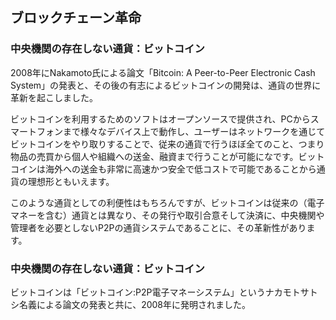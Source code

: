 ## ブロックチェーン革命

### 中央機関の存在しない通貨：ビットコイン

2008年にNakamoto氏による論文「Bitcoin: A Peer-to-Peer Electronic Cash System」の発表と、その後の有志によるビットコインの開発は、通貨の世界に革新を起こしました。

ビットコインを利用するためのソフトはオープンソースで提供され、PCからスマートフォンまで様々なデバイス上で動作し、ユーザーはネットワークを通じてビットコインをやり取りすることで、従来の通貨で行うほぼ全てのこと、つまり物品の売買から個人や組織への送金、融資まで行うことが可能になです。ビットコインは海外への送金も非常に高速かつ安全で低コストで可能であることから通貨の理想形ともいえます。

このような通貨としての利便性はもちろんですが、ビットコインは従来の（電子マネーを含む）通貨とは異なり、その発行や取引合意そして決済に、中央機関や管理者を必要としないP2Pの通貨システムであることに、その革新性があります。


### 中央機関の存在しない通貨：ビットコイン





ビットコインは「ビットコイン:P2P電子マネーシステム」というナカモトサトシ名義による論文の発表と共に、2008年に発明されました。